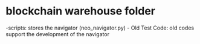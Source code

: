 # blockchain warehouse folder

-scripts: stores the navigator (neo_navigator.py)
	- Old Test Code: old codes support the development of the navigator

